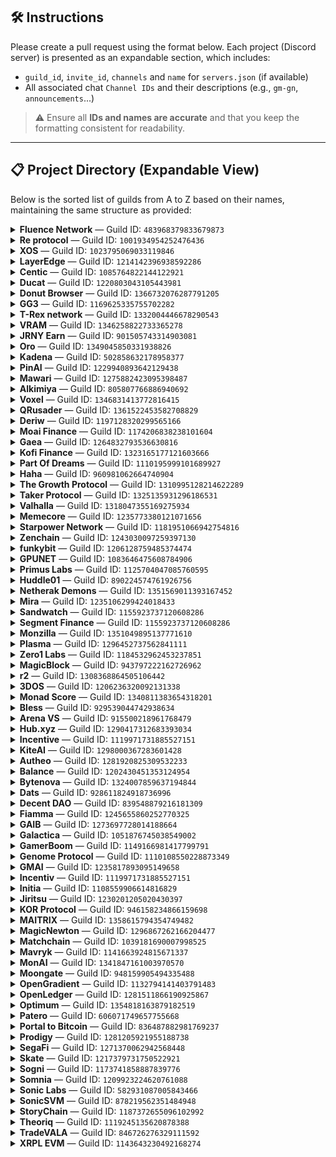## 🛠️ Instructions

Please create a pull request using the format below. Each project (Discord server) is presented as an expandable section, which includes:

- `guild_id`, `invite_id`, `channels` and `name` for `servers.json` (if available) 
- All associated chat `Channel IDs` and their descriptions (e.g., `gm-gn`, `announcements`...)

> ⚠️ Ensure all **IDs and names are accurate** and that you keep the formatting consistent for readability.

---

## 📋 Project Directory (Expandable View)

Below is the sorted list of guilds from A to Z based on their names, maintaining the same structure as provided:

<details>
<summary><strong>Fluence Network</strong> — Guild ID: <code>483968379833679873</code></summary>

- **Invite ID**: `EFHYR6nZrD`
- **Channels**: 
  - `483968379833679877`: `general`
  - `946007217407148062`: `gm`

</details>

<details>
<summary><strong>Re protocol</strong> — Guild ID: <code>1001934954252476436</code></summary>

- **Invite ID**: `reprotocol`
- **Channels**: 
  - `1365406049775128657`: `general`
  - `1365406049775128657`: `newbie-chat`
  - `1277789718775595102`: `!rank`
  - `1289990562388381777`: `gre`
  - `1294662686281564295`: `food`

</details>

<details>
<summary><strong>XOS</strong> — Guild ID: <code>1023795069033119846</code></summary>

- **Invite ID**: `xosnetwork`
- **Channels**: 
  - `1312796374604976229`: `general`
  - `1327221680459874324`: `gm-gn`

</details>

<details>
<summary><strong>LayerEdge</strong> — Guild ID: <code>1214142396938592286</code></summary>

- **Invite ID**: `layeredge`
- **Channels**: 
  - `1214142397470998530`: `general`
  - `1220047335435014254`: `gmedge`
  - `1345848517251432468`: `!rank`

</details>

<details>
<summary><strong>Centic</strong> — Guild ID: <code>1085764822144122921</code></summary>

- **Invite ID**: `Pk7wexpsmv`
- **Channels**: 
  - `1085764822144122927`: `general`

</details>

<details>
<summary><strong>Ducat</strong> — Guild ID: <code>1220803043105443981</code></summary>

- **Invite ID**: `rNf4HKbWv6`
- **Channels**: 
  - `1250872069487460534`: `general`
  - `1374381748523372574`: `gm-gn`

</details>

<details>
<summary><strong>Donut Browser</strong> — Guild ID: <code>1366732076287791205</code></summary>

- **Invite ID**: `ydxgrVnbwB`
- **Channels**: 
  - `1366732078296862881`: `general`
  - `1366732078296862882`: `gm-gn`

</details>

<details>
<summary><strong>GG3</strong> — Guild ID: <code>1169625335755702282</code></summary>

- **Invite ID**: `jNDnrFnR`
- **Channels**: 
  - `1364641668648927325`: `newbie-chat`
  - `1171509980545941595`: `general`
  - `1358733185818820618`: `crypto-talk`
  - `1254799466750541844`: `brazil-chat`

</details>

<details>
<summary><strong>T-Rex network</strong> — Guild ID: <code>1332004446678290543</code></summary>

- **Invite ID**: `3kf39pEBZn`
- **Channels**: 


</details>

<details>
<summary><strong>VRAM</strong> — Guild ID: <code>1346258822733365278</code></summary>

- **Invite ID**: `G3rvmPmztp`
- **Channels**: 
  - `1346258823354126338`: `general`
  - `1347919432885866577`: `gvram`
  - `1358270169067032586`: `!rank`

</details>

<details>
<summary><strong>JRNY Earn</strong> — Guild ID: <code>901505743314903081</code></summary>

- **Invite ID**: `jnryclub`
- **Channels**: 
  - `1359962921161199907`: `general`
  - `1369063388440957008`: `/rank`

</details>

<details>
<summary><strong>Oro</strong> — Guild ID: <code>1349045850331938826</code></summary>

- **Invite ID**: `joinoro`
- **Channels**: 
  - `1351487907042431027`: `gmoro`
  - `1351488160206426227`: `general`
  - `1351492950768619552`: `!rank`

</details>

<details>
<summary><strong>Kadena</strong> — Guild ID: <code>502858632178958377</code></summary>

- **Invite ID**: `NZcBb2aBQ6`
- **Channels**: 
  - `1372148674683076658`: `gm-gn`
  - `502858632178958380`: `general`
  - `1220399868452012125`: `ama`
  - `1336691531159048222`: `HR chat`
  - `641021540393025651`: `Technical chat`

</details>

<details>
<summary><strong>PinAI</strong> — Guild ID: <code>1229940893642129438</code></summary>

- **Invite ID**: `pinai`
- **Channels**: 
  - `1360124010762866829`: `gpin`
  - `1359998147065286776`: `general`
  - `1364620323219181829`: `halo`

</details>

<details>
<summary><strong>Mawari</strong> — Guild ID: <code>1275882423095398487</code></summary>

- **Invite ID**: `mawari`
- **Channels**: 
  - `1275882423619551312`: `gm`
  - `1275882423619551309`: `general`
  - `1275882423619551310`: `!rank`
  - `1346177614674530406`: `off-topic`

</details>

<details>
<summary><strong>Alkimiya</strong> — Guild ID: <code>805807766886940692</code></summary>

- **Invite ID**: `alkimiya`
- **Channels**: 
  - `943366744507047956`: `gm`
  - `821879984075440138`: `general`

</details>

<details>
<summary><strong>Voxel</strong> — Guild ID: <code>1346831413772816415</code></summary>

- **Invite ID**: `FMhjEGY3Zs`
- **Channels**: 
  - `1354419584840499321`: `gm`
  - `1347002925901156362`: `!rank`
  - `1354472408265785458`: `general`

</details>

<details>
<summary><strong>QRusader</strong> — Guild ID: <code>1361522453582708829</code></summary>

- **Invite ID**: `znyWJjnak5`
- **Channels**: 
  - `1367539421997568030`: `qrise`
  - `1361522454295613616`: `general`

</details>

<details>
<summary><strong>Deriw</strong> — Guild ID: <code>1197128320299565166</code></summary>

- **Invite ID**: `deriwfinance`
- **Channels**: 
  - `1253576696301490198`: `gm`
  - `1197128320299565169`: `general`

</details>

<details>
<summary><strong>Moai Finance</strong> — Guild ID: <code>1174206838238101604</code></summary>

- **Invite ID**: `A85PwmdqhF`
- **Channels**: 
  - `1174206838238101607`: `gm`
  - `1177214595312656414`: `general`

</details>

<details>
<summary><strong>Gaea</strong> — Guild ID: <code>1264832793536630816</code></summary>

- **Invite ID**: `aigaea`
- **Channels**: 
  - `1281109757310275755`: `gm`
  - `1265194052572414036`: `general`
  - `1303533168825077843`: `!rank`

</details>

<details>
<summary><strong>Kofi Finance</strong> — Guild ID: <code>1323165177121603666</code></summary>

- **Invite ID**: **None**
- **Channels**: 
  - `1323165177121603669`: `gm`
  - `1341404586916843621`: `general`

</details>

<details>
<summary><strong>Part Of Dreams</strong> — Guild ID: <code>1110195999101689927</code></summary>

- **Invite ID**: **None**
- **Channels**: 
  - `1344753252255662151`: `gm`
  - `1110195999638552730`: `general`
  - `1344752947963236422`: `!rank`

</details>

<details>
<summary><strong>Haha</strong> — Guild ID: <code>960981062664740904</code></summary>

- **Invite ID**: **None**
- **Channels**: 
  - `1004455093321617580`: `general`

</details>

<details>
<summary><strong>The Growth Protocol</strong> — Guild ID: <code>1310995128214622289</code></summary>

- **Invite ID**: **None**
- **Channels**: 
  - `1310995128214622292`: `general`

</details>

<details>
<summary><strong>Taker Protocol</strong> — Guild ID: <code>1325135931296186531</code></summary>

- **Invite ID**: **None**
- **Channels**: 
  - `1325135931296186531`: `gm`
  - `1294327743013589043`: `!rank`
  - `1330068632926945300`: `og`
  - `912911468427628595`: `general`

</details>

<details>
<summary><strong>Valhalla</strong> — Guild ID: <code>1318047355169275934</code></summary>

- **Invite ID**: **None**
- **Channels**: 
  - `1318047355169275934`: `gm`
  - `1318036319779164191`: `general`

</details>

<details>
<summary><strong>Memecore</strong> — Guild ID: <code>1235773380121071656</code></summary>

- **Invite ID**: **None**
- **Channels**: 
  - `1237659603873824810`: `gm`
  - `1255077252891152404`: `general`

</details>

<details>
<summary><strong>Starpower Network</strong> — Guild ID: <code>1181951066942754816</code></summary>

- **Invite ID**: **None**
- **Channels**: 
  - `1276815179299946566`: `gm`
  - `1246201979626197102`: `general`

</details>

<details>
<summary><strong>Zenchain</strong> — Guild ID: <code>1243030097259397130</code></summary>

- **Invite ID**: **None**
- **Channels**: 
  - `1341296899789160459`: `gm`
  - `1243030098127491118`: `general`

</details>

<details>
<summary><strong>funkybit</strong> — Guild ID: <code>1206128759485374474</code></summary>

- **Invite ID**: **None**
- **Channels**: 
  - `1323648590236614686`: `gm`
  - `1206484273024999425`: `general`

</details>

<details>
<summary><strong>GPUNET</strong> — Guild ID: <code>1083646475608784906</code></summary>

- **Invite ID**: **None**
- **Channels**: 
  - `1363901923077652653`: `gm`
  - `1083646475608784909`: `general`

</details>

<details>
<summary><strong>Primus Labs</strong> — Guild ID: <code>1125704047085760595</code></summary>

- **Invite ID**: **None**
- **Channels**: 
  - `1257875620365471830`: `gm`
  - `1282630694576717885`: `general`

</details>

<details>
<summary><strong>Huddle01</strong> — Guild ID: <code>890224574761926756</code></summary>

- **Invite ID**: **None**
- **Channels**: 
  - `939625747742617671`: `HUDL`
  - `890224574761926762`: `general`
  - `1336724466662637629`: `!rank`

</details>

<details>
<summary><strong>Netherak Demons</strong> — Guild ID: <code>1351569011393167452</code></summary>

- **Invite ID**: **None**
- **Channels**: 
  - `1359765132967809085`: `gm-gn`
  - `1351569012328239120`: `general`
  - `1359806440923074611`: `!rank`

</details>

<details>
<summary><strong>Mira</strong> — Guild ID: <code>1235106299424018433</code></summary>

- **Invite ID**: `mira-network`
- **Channels**: 
  - `1235218360204136468`: `general`
  - `1235221121511587901`: `gmira`
  - `1263144808801636392`: `!rank`

</details>

<details>
<summary><strong>Sandwatch</strong> — Guild ID: <code>1155923737120608286</code></summary>

- **Invite ID**: *(none)*
- **Channels**: 
  - `1229007942314098739`: `general`

</details>

<details>
<summary><strong>Segment Finance</strong> — Guild ID: <code>1155923737120608286</code></summary>

- **Invite ID**: *(none)*
- **Channels**: 
  - `1155923737565212690`: `general`
  - `1155923737565212691`: `gm-gn`

</details>

<details>
<summary><strong>Monzilla</strong> — Guild ID: <code>1351049895137771610</code></summary>

- **Invite ID**: *(none)*
- **Channels**: 
  - `1351053645965295617`: `gmnozilla`
  - `1351053779931500554`: `general`
  - `1351054168768385104`: `!rank`

</details>

<details>
<summary><strong>Plasma</strong> — Guild ID: <code>1296452737562841111</code></summary>

- **Invite ID**: *(none)*
- **Channels**: 
  - `1296452738141524003`: `general`
  - `1296487781924733121`: `gm`

</details>

<details>
<summary><strong>Zero1 Labs</strong> — Guild ID: <code>1184532962453237851</code></summary>

- **Invite ID**: *(none)*
- **Channels**: 
  - `1328117553649815672`: `general`

</details>

<details>
<summary><strong>MagicBlock</strong> — Guild ID: <code>943797222162726962</code></summary>

- **Invite ID**: *(none)*
- **Channels**: 
  - `1021340411022819328`: `gmagic`
  - `1094710494880866454`: `general`

</details>

<details>
<summary><strong>r2</strong> — Guild ID: <code>1308368864505106442</code></summary>

- **Invite ID**: *(none)*
- **Channels**: 
  - `1308639443917471754`: `general`
  - `1362425053291085917`: `gm`
  - `1308641322936303658`: `/rank`

</details>

<details>
<summary><strong>3DOS</strong> — Guild ID: <code>1206236320092131338</code></summary>

- **Invite ID**: *(none)*
- **Channels**: 
  - `1206236320574345220`: `general`

</details>

<details>
<summary><strong>Monad Score</strong> — Guild ID: <code>1340811383654318201</code></summary>

- **Invite ID**: *(none)*
- **Channels**: 
  - `1341725898680045599`: `general`
  - `1356628424504119366`: `gscore-gmonad`

</details>

<details>
<summary><strong>Bless</strong> — Guild ID: <code>929539044742938634</code></summary>

- **Invite ID**: *(none)*
- **Channels**: 
  - `929539047716687945`: `general`
  - `1207768224570286202`: `bm-bn`
  - `1316413119266033704`: `!rank`

</details>

<details>
<summary><strong>Arena VS</strong> — Guild ID: <code>915500218961768479</code></summary>

- **Invite ID**: *(none)*
- **Channels**: 
  - `1328419797599387788`: `!rank`
  - `1336077489411194932`: `gm-gn`
  - `915500218961768483`: `main-chat`
  - `1336092237922177125`: `suggestion`

</details>

<details>
<summary><strong>Hub.xyz</strong> — Guild ID: <code>1290417312683393034</code></summary>

- **Invite ID**: *(none)*
- **Channels**: 
  - `1290417312683393037`: `general-chat`
  - `1340994226372087830`: `gm`

</details>

<details>
<summary><strong>Incentive</strong> — Guild ID: <code>1119971731885527151</code></summary>

- **Invite ID**: *(none)*
- **Channels**: 
  - `1363184730421596322`: `testnet-feed`
  - `1354019462617235487`: `gm`
  - `1293554153250881588`: `chatverse`

</details>

<details>
<summary><strong>KiteAI</strong> — Guild ID: <code>1298000367283601428</code></summary>

- **Invite ID**: *(none)*
- **Channels**: 
  - `1298000367283601428`: `general`
  - `1301941112021188628`: `gkite`
  - `1361243582094250124`: `gg`
  - `1337332808200224789`: `!rank`

</details>

<details>
<summary><strong>Autheo</strong> — Guild ID: <code>1281920825309532233</code></summary>

- **Invite ID**: *(none)*
- **Channels**: 
  - `1281920828472295442`: `gm`
  - `1284157796790702234`: `dev chat`
  - `1281920828472295440`: `general`

</details>

<details>
<summary><strong>Balance</strong> — Guild ID: <code>1202430451353124954</code></summary>

- **Invite ID**: *(none)*
- **Channels**:
  - `1227100860979347456` — `gm-gn`
  - `1282403819262705726` — `!rank`
  - `1227100545265700906` — `general`

</details>

<details>
<summary><strong>Bytenova</strong> — Guild ID: <code>1324007859637194844</code></summary>

- **Invite ID**: `dnDNRrUGNm`
- **Channels**: 
  - `1324007860140773478`: `general`

</details>

<details>
<summary><strong>Dats</strong> — Guild ID: <code>928611824918736996</code></summary>

- **Invite ID**: *(none)*
- **Channels**:
  - `1093090945693667388` — `gm-gn`
  - `928611824918736999` — `general`

</details>

<details>
<summary><strong>Decent DAO</strong> — Guild ID: <code>839548879216181309</code></summary>

- **Invite ID**: *(none)*
- **Channels**:
  - `1362155056064889052` — `shill`
  - `933817788877918238` — `general`

</details>

<details>
<summary><strong>Fiamma</strong> — Guild ID: <code>1245655860252770325</code></summary>

- **Invite ID**: *(none)*
- **Channels**:
  - `1246756522415886346` — `gfiamma`
  - `1246756459673419856` — `general`
  - `1318031399466434632` — `/rank`

</details>

<details>
<summary><strong>GAIB</strong> — Guild ID: <code>1273697728014188664</code></summary>

- **Invite ID**: *(none)*
- **Channels**: 
  - `1273697728542675053`: `gaibm`
  - `1273697728542675048`: `general`

</details>

<details>
<summary><strong>Galactica</strong> — Guild ID: <code>1051876745038549002</code></summary>

- **Invite ID**: *(none)*
- **Channels**: 
  - `1052616497312317444`: `gm`
  - `1051876745684455551`: `general`
  - `1105181730526216263`: `!rank`

</details>

<details>
<summary><strong>GamerBoom</strong> — Guild ID: <code>1149166981417799791</code></summary>

- **Invite ID**: *(none)*
- **Channels**:
  - `1209719681754071141` — `gm-gn`
  - `1149166982357323872` — `general`
  - `1342089680191094826` — `!rank`

</details>

<details>
<summary><strong>Genome Protocol</strong> — Guild ID: <code>1110108550228873349</code></summary>

- **Invite ID**: `genome`
- **Channels**: 
  - `1110108550837059586`: `general`
  - `1126738342529220730`: `gm`
  - `1175060135102652448`: `!rank`

</details>

<details>
<summary><strong>GMAI</strong> — Guild ID: <code>1235817893095149658</code></summary>

- **Invite ID**: *(none)*
- **Channels**: *(none listed)*

</details>

<details>
<summary><strong>Incentiv</strong> — Guild ID: <code>1119971731885527151</code></summary>

- **Invite ID**: *(none)*
- **Channels**: 
  - `1354019462617235487`: `gm`

</details>

<details>
<summary><strong>Initia</strong> — Guild ID: <code>1108559906614816829</code></summary>

- **Invite ID**: `initia`
- **Channels**: *(none listed)*

</details>

<details>
<summary><strong>Jiritsu</strong> — Guild ID: <code>1230201205020430397</code></summary>

- **Invite ID**: `ARA5PvyWU7`
- **Channels**: 
  - `1260190285204557824`: `jm-jn`
  - `1230213097730347071`: `general`
  - `1264453281283969036`: `/rank`

</details>

<details>
<summary><strong>KOR Protocol</strong> — Guild ID: <code>946158234866159698</code></summary>

- **Invite ID**: `KegQHYvMmw`
- **Channels**: 
  - `1260538908089913384`: `!rank`
  - `1260539361892630589`: `gm`
  - `959531869693681685`: `general`
  - `1334585829435379722`: `king`

</details>

<details>
<summary><strong>MAITRIX</strong> — Guild ID: <code>1358615794354749482</code></summary>

- **Invite ID**: `themaitrixai`
- **Channels**: 
  - `1359446739697799329`: `!rank`
  - `1360258642502357002`: `gm`
  - `1358819208456048892`: `general`
  - `1358617529924194477`: `off-topic`
  - `1359104939804328002`: `/quests`

</details>

<details>
<summary><strong>MagicNewton</strong> — Guild ID: <code>1296867262166204477</code></summary>

- **Invite ID**: *(none)*
- **Channels**: 
  - `1351975159162077286`: `gm newton`
  - `1360021038796374056`: `!rank`
  - `1296867262166204480`: `general`

</details>

<details>
<summary><strong>Matchchain</strong> — Guild ID: <code>1039181690007998525</code></summary>

- **Invite ID**: *(none)*
- **Channels**:
  - `1039182396450414653` — `gm-gn`
  - `1039183358573432863` — `!rank`
  - `1040525523673174086` — `English chat`

</details>

<details>
<summary><strong>Mavryk</strong> — Guild ID: <code>1141663924815671337</code></summary>

- **Invite ID**: *(none)*
- **Channels**: 
  - `1141663926820552717`: `general`
  - `1364678728898314260`: `gm-gn`

</details>

<details>
<summary><strong>MonAI</strong> — Guild ID: <code>1341847161003970570</code></summary>

- **Invite ID**: *(none)*
- **Channels**: 
  - `1341852911784820766`: `general`
  - `1341997045862502420`: `!rank`
  - `1341853232116273283`: `gm-gn`

</details>

<details>
<summary><strong>Moongate</strong> — Guild ID: <code>948159905494335488</code></summary>

- **Invite ID**: *(none)*
- **Channels**: 
  - `1258441940278706298`: `gmoon`
  - `955506597818408971`: `general`

</details>

<details>
<summary><strong>OpenGradient</strong> — Guild ID: <code>1132794141403791483</code></summary>

- **Invite ID**: *(none)*
- **Channels**: 
  - `1137965687529283674`: `gm`
  - `1137965713143894137`: `general`
  - `1313064716821856278`: `!rank`

</details>

<details>
<summary><strong>OpenLedger</strong> — Guild ID: <code>1281511866190925867</code></summary>

- **Invite ID**: *(none)*
- **Channels**: 
  - `1316298147126968435`: `gm`
  - `1305830653488664637`: `general`

</details>

<details>
<summary><strong>Optimum</strong> — Guild ID: <code>1354818163879182519</code></summary>

- **Invite ID**: *(none listed)*
- **Channels**: 
  - `1356245748056064111`: `gmum`
  - `1354818164554207244`: `general`

</details>

<details>
<summary><strong>Patero</strong> — Guild ID: <code>606071749657755668</code></summary>

- **Invite ID**: *(none)*
- **Channels**: 
  - `1344387332324855879`: `gms`
  - `606071749657755670`: `general`

</details>

<details>
<summary><strong>Portal to Bitcoin</strong> — Guild ID: <code>836487882981769237</code></summary>

- **Invite ID**: *(none)*
- **Channels**:
  - `1308928123177537608` — `gm-gn`

</details>

<details>
<summary><strong>Prodigy</strong> — Guild ID: <code>1281205921955188738</code></summary>

- **Invite ID**: *(none)*
- **Channels**: 
  - `1284098737307779192`: `general`
  - `1326875520297598987`: `daily`

</details>

<details>
<summary><strong>SegaFi</strong> — Guild ID: <code>1271370062942568448</code></summary>

- **Invite ID**: `sk8mGwb4A4`
- **Channels**: *(none listed)*

</details>

<details>
<summary><strong>Skate</strong> — Guild ID: <code>1217379731750522921</code></summary>

- **Invite ID**: `skatechain`
- **Channels**: 
  - `1218663243573362781`: `gskate`
  - `1218663463728058378`: `general`
  - `1362221108207554651`: `Bangladesh chat`

</details>

<details>
<summary><strong>Sogni</strong> — Guild ID: <code>1173741858887839776</code></summary>

- **Invite ID**: `genome`
- **Channels**: 
  - `1303669927760101397`: `gm-gn`

</details>

<details>
<summary><strong>Somnia</strong> — Guild ID: <code>1209923224620761088</code></summary>

- **Invite ID**: *(none)*
- **Channels**: 
  - `1209925258585571399`: `general`
  - `1209926199019569303`: `gsomnia`
  - `1303669927760101397`: `gm-gn-hi`
  - `1237047946592124939`: `west-africa chat`

</details>

<details>
<summary><strong>Sonic Labs</strong> — Guild ID: <code>582931087005843466</code></summary>

- **Invite ID**: *(none)*
- **Channels**: 
  - `582952123709521940`: `general`

</details>

<details>
<summary><strong>SonicSVM</strong> — Guild ID: <code>878219562351484948</code></summary>

- **Invite ID**: `joinmirrorworld`
- **Channels**: *(none listed)*

</details>

<details>
<summary><strong>StoryChain</strong> — Guild ID: <code>1187372655096102992</code></summary>

- **Invite ID**: *(none)*
- **Channels**: 
  - `1213247980849864744`: `gm-gn`
  - `1187372655607816345`: `general`

</details>

<details>
<summary><strong>Theoriq</strong> — Guild ID: <code>1119245135620878388</code></summary>

- **Invite ID**: *(none)*
- **Channels**: 
  - `1263530192886829056`: `gtm`
  - `1275499046210895984`: `!rank`
  - `1119245136224854079`: `general`

</details>

<details>
<summary><strong>TradeVALA</strong> — Guild ID: <code>846726276329111592</code></summary>

- **Invite ID**: *(none)*
- **Channels**:
  - `1276815179299946566` — `gm-gn`

</details>

<details>
<summary><strong>XRPL EVM</strong> — Guild ID: <code>1143643230492168274</code></summary>

- **Invite ID**: `xrplevm`
- **Channels**:
  - `1143643231930810462`: `general`
  - `1363263843064746034`: `nigerian chat`
  - `1146152932614606879`: `funding`
  - `1144272382501081098`: `gm`

</details>

